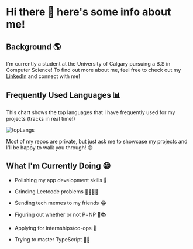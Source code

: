 # Hi there 👋 here's some info about me!

## Background 🌎

I'm currently a student at the University of Calgary pursuing a B.S in Computer Science! To find out more about me, feel free to check out my [LinkedIn](https://www.linkedin.com/in/jtolentino2/) and connect with me!

## Frequently Used Languages 📊
This chart shows the top languages that I have frequently used for my projects (tracks in real time!)

![topLangs](https://github-readme-stats-ochre-zeta.vercel.app/api/top-langs/?username=jtolentino1&hide_title=true&card_width=400)

Most of my repos are private, but just ask me to showcase my projects and I'll be happy to walk you through! 😊

## What I'm Currently Doing 😁

- Polishing my app development skills 📱

- Grinding Leetcode problems 🧑🏻‍💻📖

- Sending tech memes to my friends 😂

- Figuring out whether or not P=NP 🤔📚

- Applying for internships/co-ops 🎯

- Trying to master TypeScript 😵‍💫
